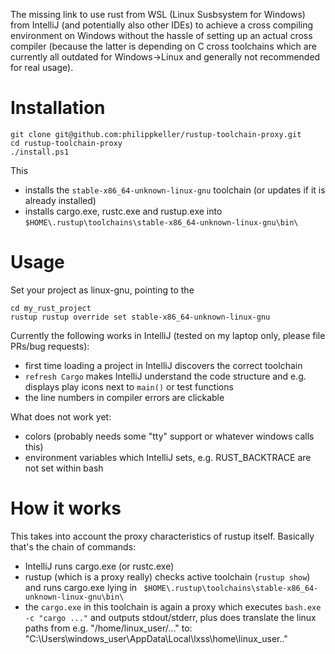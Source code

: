 The missing link to use rust from WSL (Linux Susbsystem for Windows) from IntelliJ (and potentially also other IDEs) to achieve a cross compiling environment on Windows without the hassle of setting up an actual cross compiler (because the latter is depending on C cross toolchains which are currently all outdated for Windows->Linux and generally not recommended for real usage).

# Installation

```
git clone git@github.com:philippkeller/rustup-toolchain-proxy.git
cd rustup-toolchain-proxy
./install.ps1
```

This 

- installs the `stable-x86_64-unknown-linux-gnu` toolchain (or updates if it is already installed)
- installs cargo.exe, rustc.exe and rustup.exe into `$HOME\.rustup\toolchains\stable-x86_64-unknown-linux-gnu\bin\`

# Usage

Set your project as linux-gnu, pointing to the 

```
cd my_rust_project
rustup rustup override set stable-x86_64-unknown-linux-gnu
```

Currently the following works in IntelliJ (tested on my laptop only, please file PRs/bug requests):

- first time loading a project in IntelliJ discovers the correct toolchain
- `refresh Cargo` makes IntelliJ understand the code structure and e.g. displays play icons next to `main()` or test functions
- the line numbers in compiler errors are clickable

What does not work yet:

- colors (probably needs some "tty" support or whatever windows calls this)
- environment variables which IntelliJ sets, e.g. RUST_BACKTRACE are not set within bash

# How it works

This takes into account the proxy characteristics of rustup itself. Basically that's the chain of commands:

- IntelliJ runs cargo.exe (or rustc.exe)
- rustup (which is a proxy really) checks active toolchain (`rustup show`) and runs cargo.exe lying in ` $HOME\.rustup\toolchains\stable-x86_64-unknown-linux-gnu\bin\`
- the `cargo.exe` in this toolchain is again a proxy which executes `bash.exe -c "cargo ..."` and outputs stdout/stderr, plus does translate the linux paths from e.g. "/home/linux_user/..." to: "C:\\Users\\windows_user\\AppData\\Local\lxss\\home\\linux_user\.."
